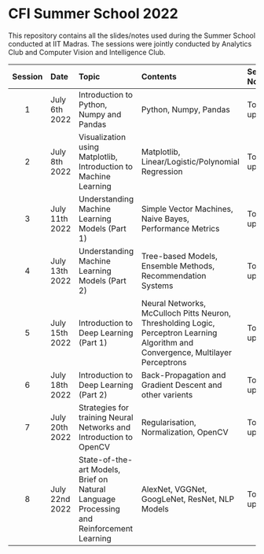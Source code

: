 # CFI Summer School 2022

This repository contains all the slides/notes used during the Summer School conducted at IIT Madras.
The sessions were jointly conducted by Analytics Club and Computer Vision and Intelligence Club.

| Session | Date           | Topic                                               | Contents          | Session Notes/Slides | Recording     |
| :-----: | :------------  | :-------------------------------------------------- | :---------------- | :------------------- | :-------------|
| 1       | July 6th 2022  | Introduction to Python, Numpy and Pandas            | Python, Numpy, Pandas     | To be updated        | To be updated |
| 2       | July 8th 2022  | Visualization using Matplotlib, Introduction to Machine Learning | Matplotlib, Linear/Logistic/Polynomial Regression | To be updated        | To be updated |
| 3       | July 11th 2022 | Understanding Machine Learning Models (Part 1)      | Simple Vector Machines, Naive Bayes, Performance Metrics | To be updated        | To be updated |
| 4       | July 13th 2022 | Understanding Machine Learning Models (Part 2)      | Tree-based Models, Ensemble Methods, Recommendation Systems | To be updated        | To be updated |
| 5       | July 15th 2022 | Introduction to Deep Learning (Part 1)              | Neural Networks, McCulloch Pitts Neuron, Thresholding Logic, Perceptron Learning Algorithm and Convergence, Multilayer Perceptrons | To be updated        | To be updated |
| 6       | July 18th 2022 | Introduction to Deep Learning (Part 2)              | Back-Propagation and Gradient Descent and other varients | To be updated        | To be updated |
| 7       | July 20th 2022 | Strategies for training Neural Networks and Introduction to OpenCV | Regularisation, Normalization, OpenCV     | To be updated        | To be updated |
| 8       | July 22nd 2022 | State-of-the-art Models, Brief on Natural Language Processing and Reinforcement Learning | AlexNet, VGGNet, GoogLeNet, ResNet, NLP Models | To be updated        | To be updated |


